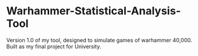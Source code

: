# Warhammer-Statistical-Analysis-Tool
Version 1.0 of my tool, designed to simulate games of warhammer 40,000. Built as my final project for University.
